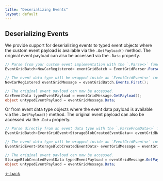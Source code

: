 ```yaml
---
title: "Deserializing Events"
layout: default
---
```


## Deserializing Events

We provide support for deserializing events to typed event objects where the custom event payload is available via the `.GetPayload()` method.
The original event payload can also be accessed via the `.Data` property.

```csharp
// Parse from your custom event implementation with the `.Parse<>` function.
EventGridBatch<NewCarRegistered> eventGridBatch = EventGridParser.Parse<NewCarRegistered>(rawEvent);

// The event data type will be wrapped inside an `EventGridEvent<>` instance.
NewCarRegistered eventGridMessage = eventGridBatch.Events.First();

// The original event payload can now be accessed.
CarEventData typedEventPayload = eventGridMessage.GetPayload();
object untypedEventPaylaod = eventGridMessage.Data;
```

Or from event data type objects where the event data payload is available via the `.GetPayload()` method.
The original event payload can also be accessed via the `.Data` property.

```csharp
// Parse directly from an event data type with the `.ParseFromData<>` function.
EventGridBatch<EventGridEvent<StorageBlobCreatedEventData>> eventGridBatch = EventGridParser.ParseFromData<StorageBlobCreatedEventData>(rawEvent);

// The event data type will be wrapped inside an `EventGridEvent<>` instance.
EventGridEvent<StorageBlobCreatedEventData> eventGridMessage = eventGridBatch.Events.First();

// The original event payload can now be accessed.
StorageBlobCreatedEventData typedEventPayload = eventGridMessage.GetPayload();
object untypedEventPaylaod = eventGridMessage.Data;
```

[&larr; back](/arcus.eventgrid)
